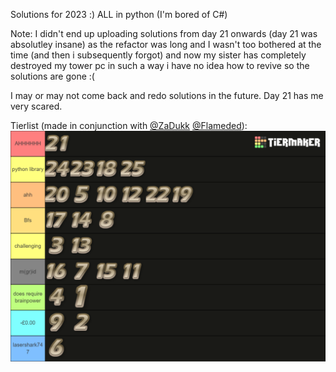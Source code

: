 Solutions for 2023 :)
ALL in python (I'm bored of C#)

Note:
I didn't end up uploading solutions from day 21 onwards (day 21 was absolutley insane) as the refactor was long and I wasn't too bothered at the time (and then i subsequently forgot) and now my sister has completely destroyed my tower pc in such a way i have no idea how to revive so the solutions are gone :( 

I may or may not come back and redo solutions in the future. Day 21 has me very scared.

Tierlist (made in conjunction with [@ZaDukk](https://github.com/ZaDukk) [@Flameded](https://github.com/Flameded)):
![tierlist](https://github.com/bananadado/Advent-Of-Code/blob/main/2023/AoC2023TierList.png?raw=true)
